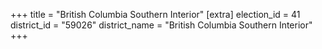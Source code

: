 +++
title = "British Columbia Southern Interior"
[extra]
election_id = 41
district_id = "59026"
district_name = "British Columbia Southern Interior"
+++
